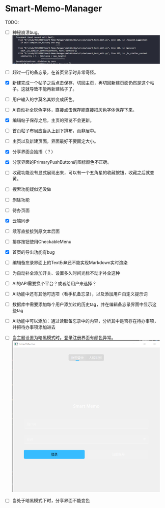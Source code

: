 # Smart-Memo-Manager

TODO:
- [ ] 神秘崩溃bug。
  ![alt text](image.png)
- [ ] 超过一行的备忘录，在首页显示时非常奇怪。
- [x] 新建完成一个帖子之后点击保存，切回主页，再切回新建页面仍然是这个帖子。这就导致不能再新建帖子了。
- [ ] 用户输入的字莫名其妙变成灰色。
- [ ] AI自动补全灰色字体，直接点击保存能直接把灰色字体保存下来。
- [x] 编辑帖子保存之后，主页的预览不会更新。
- [ ] 首页帖子布局应当从上到下排布，而非居中。
- [ ] 主页以及新建页面，界面最好不要固定大小。
- [x] 分享界面会抽搐（？）
- [x] 分享界面的PrimaryPushButton的图标颜色不正确。
- [ ] 收藏功能没有显式展现出来，可以有一个五角星的收藏按钮，收藏之后就变黄。
- [ ] 搜索功能疑似还没做
- [ ] 删除功能
- [ ] 待办页面
- [x] 云端同步
- [ ] 续写直接接到原文本后面
- [ ] 排序按钮使用CheckableMenu
- [x] 首页的导出功能有bug
- [ ] 编辑备忘录界面上的TextEdit还不能实现Markdown实时渲染
- [ ] 为自动补全添加开关、设置多久时间光标不动才补全这种
- [ ] AI的API需要换个平台？或者给用户来选择？
- [ ] AI功能中还有其他可选项（看手机备忘录），以及添加用户自定义提示词
- [ ] 数据库中需要添加每个用户添加过的历史tag，并在编辑备忘录界面中显示这些tag
- [ ] AI功能中可以添加：通过读取备忘录中的内容，分析其中是否存在待办事项，并把待办事项添加进去
- [ ] 当主题设置为暗黑模式时，登录注册界面有颜色异常。
  ![111](problem.png)

- [ ] 当处于暗黑模式下时，分享界面不能变色